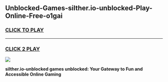 
## Unblocked-Games-silther.io-unblocked-Play-Online-Free-o1gai
<h3>
<a href="https://premium76.site?title=silther.io-unblocked&ref=26A">CLICK TO PLAY</a></h3>
<hr>

<h3>
<a href="https://premium76.site?title=silther.io-unblocked&ref=26A">CLICK 2 PLAY</a>
  
</h3>

<a href="https://premium76.site?title=silther.io-unblocked&ref=26A"><img src="https://clearcache.store/games.png"></a>


**silther.io-unblocked games unblocked: Your Gateway to Fun and Accessible Online Gaming**
